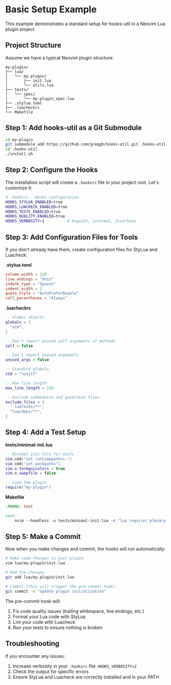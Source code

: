 # Basic Setup Example

This example demonstrates a standard setup for hooks-util in a Neovim Lua plugin project.

## Project Structure

Assume we have a typical Neovim plugin structure:

```
my-plugin/
├── lua/
│   └── my-plugin/
│       ├── init.lua
│       └── utils.lua
├── tests/
│   └── spec/
│       └── my-plugin_spec.lua
├── .stylua.toml
├── .luacheckrc
└── Makefile
```

## Step 1: Add hooks-util as a Git Submodule

```bash
cd my-plugin
git submodule add https://github.com/greggh/hooks-util.git .hooks-util
cd .hooks-util
./install.sh
```

## Step 2: Configure the Hooks

The installation script will create a `.hooksrc` file in your project root. Let's customize it:

```bash
# .hooksrc - Hooks configuration
HOOKS_STYLUA_ENABLED=true
HOOKS_LUACHECK_ENABLED=true
HOOKS_TESTS_ENABLED=true 
HOOKS_QUALITY_ENABLED=true
HOOKS_VERBOSITY=1          # 0=quiet, 1=normal, 2=verbose
```

## Step 3: Add Configuration Files for Tools

If you don't already have them, create configuration files for StyLua and Luacheck:

**.stylua.toml**
```toml
column_width = 120
line_endings = "Unix"
indent_type = "Spaces"
indent_width = 2
quote_style = "AutoPreferDouble"
call_parentheses = "Always"
```

**.luacheckrc**
```lua
-- Global objects
globals = {
  "vim",
}

-- Don't report unused self arguments of methods
self = false

-- Don't report unused arguments
unused_args = false

-- Standard globals
std = "luajit"

-- Max line length
max_line_length = 120

-- Exclude submodules and generated files
exclude_files = {
  ".luarocks/**",
  "lua/deps/**",
}
```

## Step 4: Add a Test Setup

**tests/minimal-init.lua**
```lua
-- Minimal init file for tests
vim.cmd("set runtimepath+=.")
vim.cmd("set packpath=")
vim.o.termguicolors = true
vim.o.swapfile = false

-- Load the plugin
require("my-plugin")
```

**Makefile**
```makefile
.PHONY: test

test:
	nvim --headless -u tests/minimal-init.lua -c "lua require('plenary.busted').run('./tests/spec')" -c "qa!"
```

## Step 5: Make a Commit

Now when you make changes and commit, the hooks will run automatically:

```bash
# Make some changes to your plugin
vim lua/my-plugin/init.lua

# Add the changes
git add lua/my-plugin/init.lua

# Commit (this will trigger the pre-commit hook)
git commit -m "Update plugin initialization"
```

The pre-commit hook will:
1. Fix code quality issues (trailing whitespace, line endings, etc.)
2. Format your Lua code with StyLua
3. Lint your code with Luacheck
4. Run your tests to ensure nothing is broken

## Troubleshooting

If you encounter any issues:

1. Increase verbosity in your `.hooksrc` file: `HOOKS_VERBOSITY=2`
2. Check the output for specific errors
3. Ensure StyLua and Luacheck are correctly installed and in your PATH